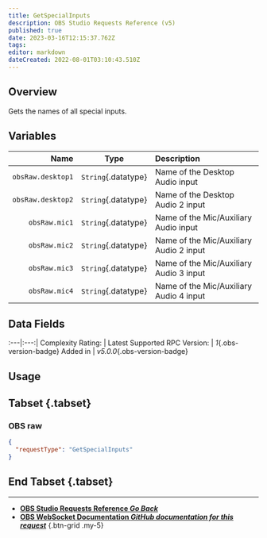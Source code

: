 ```yaml
---
title: GetSpecialInputs
description: OBS Studio Requests Reference (v5)
published: true
date: 2023-03-16T12:15:37.762Z
tags: 
editor: markdown
dateCreated: 2022-08-01T03:10:43.510Z
---
```


## Overview
Gets the names of all special inputs.

## Variables
Name | Type | Description | 
----:|:---------:|:------------|
`obsRaw.desktop1` | `String`{.datatype} | Name of the Desktop Audio input
`obsRaw.desktop2` | `String`{.datatype} | Name of the Desktop Audio 2 input
`obsRaw.mic1` | `String`{.datatype} | Name of the Mic/Auxiliary Audio input
`obsRaw.mic2` | `String`{.datatype} | Name of the Mic/Auxiliary Audio 2 input
`obsRaw.mic3` | `String`{.datatype} | Name of the Mic/Auxiliary Audio 3 input
`obsRaw.mic4` | `String`{.datatype} | Name of the Mic/Auxiliary Audio 4 input

## Data Fields
:---|:---:|
Complexity Rating: | <span class="stars stars--2"></span>
Latest Supported RPC Version: | *1*{.obs-version-badge}
Added in | *v5.0.0*{.obs-version-badge}

## Usage
## Tabset {.tabset}
### OBS raw
```json
{
  "requestType": "GetSpecialInputs"
}
```
## End Tabset {.tabset}

---

- [<i class="mdi mdi-chevron-left"></i>**OBS Studio Requests Reference *Go Back***](/Broadcasters/OBS/Requests)
- [<i class="mdi mdi-github"></i> **OBS WebSocket Documentation *GitHub documentation for this request***](https://github.com/obsproject/obs-websocket/blob/master/docs/generated/protocol.md#getspecialinputs)
{.btn-grid .my-5}